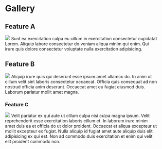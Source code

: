 # Gallery

## Feature A

![](/vitepress-portfolio/assets/vecteezy_man-coder-development-programming-computer_11634397.jpg)
Sunt ea exercitation culpa eu cillum in exercitation consectetur cupidatat Lorem. Aliquip labore consectetur do veniam aliqua minim qui enim. Qui irure quis dolore consectetur voluptate nulla exercitation adipisicing.

## Feature B

![](/vitepress-portfolio/assets/vecteezy_web-development-concept-with-programmer-and-ar_16962025.jpg)
Aliquip irure quis qui deserunt esse ipsum amet ullamco do. In anim ut cillum velit sint laboris consectetur occaecat. Officia quis consequat ad non nostrud officia anim deserunt. Occaecat amet eu fugiat eiusmod duis. Laborum pariatur mollit amet magna.

### Feature C

![](/vitepress-portfolio/assets/vecteezy_web-analysis-and-development-team_.jpg)
Velit pariatur ex qui aute ut cillum culpa nisi culpa magna ipsum. Velit reprehenderit esse exercitation laboris cillum et. In laborum irure minim amet duis ea et officia do ut dolor proident. Occaecat et aliqua excepteur ut mollit excepteur ex fugiat. Nulla aliquip id fugiat amet aute aliquip duis elit adipisicing ex qui est. Non ad commodo duis exercitation et enim qui velit elit proident commodo non.